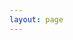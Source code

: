 ```yaml
---
layout: page
---
```


<script setup>
import { VPTeamPage, VPTeamPageTitle, VPTeamMembers } from 'vitepress/theme'

const ghPhoto = (id) => id && `https://www.github.com/${id}.png`;

const memberBuilder = (uid, o, i) => i = {
    done: () => o,
    prop: (k, v) => (o = { ...o, [k]: v }) && i,
    propArray: (k, v) => i.prop(k, [ ...(o[k] || []), v]),

    link: (icon, link) => i.propArray("links", { icon, link }),
    social: (social, url, id = uid) => i.link(social, id && `${url}${id}`),
    
    name: (name) => i.prop("name", name),
    title: (title) => i.prop("title", title),
    avatar: (data) => i.prop("avatar", data || ghPhoto(uid)),
    ghAvatar: (id) => i.avatar(ghPhoto(id)),
    twitter: (id) => i.social("twitter", `https://twitter.com/`, id),
    github: (id) => i.social("github", `https://github.com/`, id),
};
const m = (uid, name, title) => memberBuilder(uid).name(name).title(title).avatar();

const members = [
    m("luisfloat", "Luis Float", "Founder | Software Developer").github().twitter().done(),
    m("kruceo", "Kruceo", "Software Developer").github().done(),
    m("vinicenter", "Vini Center", "Software Developer").github().twitter().done(),
];
</script>

<VPTeamPage>
    <VPTeamPageTitle>
        <template #title>Members</template>
        <template #lead>Feel free to contact us!</template>
    </VPTeamPageTitle>
    <VPTeamMembers size="small" :members="members" />
</VPTeamPage>